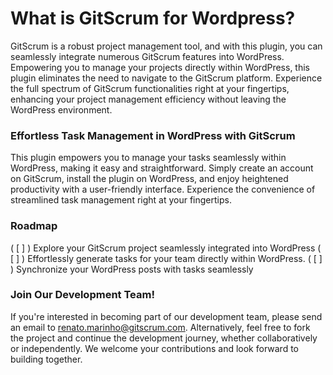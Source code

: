 # What is GitScrum for Wordpress?

GitScrum is a robust project management tool, and with this plugin, you can seamlessly integrate numerous GitScrum features into WordPress. Empowering you to manage your projects directly within WordPress, this plugin eliminates the need to navigate to the GitScrum platform. Experience the full spectrum of GitScrum functionalities right at your fingertips, enhancing your project management efficiency without leaving the WordPress environment.

### Effortless Task Management in WordPress with GitScrum

This plugin empowers you to manage your tasks seamlessly within WordPress, making it easy and straightforward. Simply create an account on GitScrum, install the plugin on WordPress, and enjoy heightened productivity with a user-friendly interface. Experience the convenience of streamlined task management right at your fingertips.

### Roadmap 

( [ ] )  Explore your GitScrum project seamlessly integrated into WordPress
( [ ] )  Effortlessly generate tasks for your team directly within WordPress.
( [ ] )  Synchronize your WordPress posts with tasks seamlessly

### Join Our Development Team!

If you're interested in becoming part of our development team, please send an email to renato.marinho@gitscrum.com. Alternatively, feel free to fork the project and continue the development journey, whether collaboratively or independently. We welcome your contributions and look forward to building together.